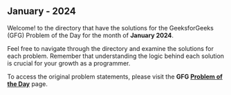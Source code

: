 ## January - 2024

Welcome! to the directory that have the solutions for the GeeksforGeeks (GFG) Problem of the Day for the month of **January 2024**. 

Feel free to navigate through the directory and examine the solutions for each problem. Remember that understanding the logic behind each solution is crucial for your growth as a programmer.

To access the original problem statements, please visit the **GFG [Problem of the Day](https://practice.geeksforgeeks.org/problem-of-the-day)** page.